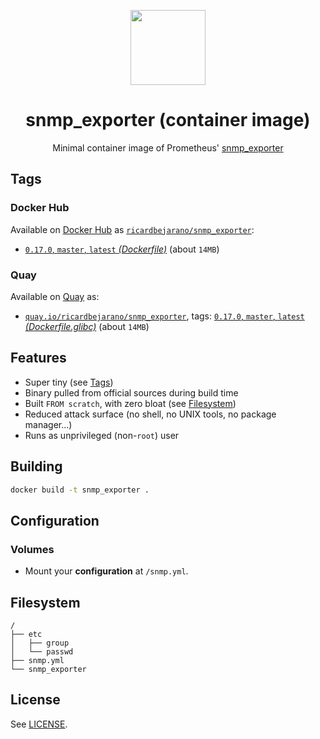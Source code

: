 <p align="center"><img src="https://emojipedia-us.s3.dualstack.us-west-1.amazonaws.com/thumbs/320/apple/198/fire-extinguisher_1f9ef.png" width="120px"></p>
<h1 align="center">snmp_exporter (container image)</h1>
<p align="center">Minimal container image of Prometheus' <a href="https://github.com/prometheus/snmp_exporter">snmp_exporter</a></p>


## Tags

### Docker Hub

Available on [Docker Hub](https://hub.docker.com) as [`ricardbejarano/snmp_exporter`](https://hub.docker.com/r/ricardbejarano/snmp_exporter):

- [`0.17.0`, `master`, `latest` *(Dockerfile)*](https://github.com/ricardbejarano/snmp_exporter/blob/master/Dockerfile) (about `14MB`)

### Quay

Available on [Quay](https://quay.io) as:

- [`quay.io/ricardbejarano/snmp_exporter`](https://quay.io/repository/ricardbejarano/snmp_exporter), tags: [`0.17.0`, `master`, `latest` *(Dockerfile.glibc)*](https://github.com/ricardbejarano/snmp_exporter/blob/master/Dockerfile.glibc) (about `14MB`)


## Features

* Super tiny (see [Tags](#tags))
* Binary pulled from official sources during build time
* Built `FROM scratch`, with zero bloat (see [Filesystem](#filesystem))
* Reduced attack surface (no shell, no UNIX tools, no package manager...)
* Runs as unprivileged (non-`root`) user


## Building

```bash
docker build -t snmp_exporter .
```


## Configuration

### Volumes

- Mount your **configuration** at `/snmp.yml`.


## Filesystem

```
/
├── etc
│   ├── group
│   └── passwd
├── snmp.yml
└── snmp_exporter
```


## License

See [LICENSE](https://github.com/ricardbejarano/snmp_exporter/blob/master/LICENSE).
